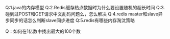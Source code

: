 Q:1.java的内存模型
Q:2.Redis缓存热点数据时为什么要设置随机的超长时间
Q:3.碰到过POST和GET请求中文乱码问题么，怎么解决
Q:4.redis master和slave异步同步的话怎么判断slave同步进度
Q:5.redis有哪些内存淘汰策略

Q：如何在1亿数中找出最大的100个数
